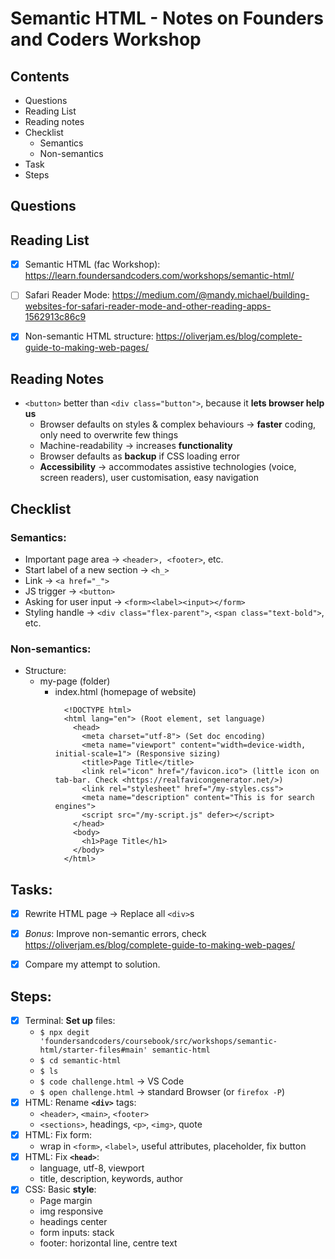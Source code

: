 # Semantic HTML - Notes on Founders and Coders Workshop

## Contents

- Questions
- Reading List
- Reading notes
- Checklist
  - Semantics
  - Non-semantics
- Task
- Steps

## Questions

## Reading List

- [x] Semantic HTML (fac Workshop): <https://learn.foundersandcoders.com/workshops/semantic-html/>
- [ ] Safari Reader Mode: <https://medium.com/@mandy.michael/building-websites-for-safari-reader-mode-and-other-reading-apps-1562913c86c9>
- [x] Non-semantic HTML structure: https://oliverjam.es/blog/complete-guide-to-making-web-pages/


## Reading Notes

- `<button>` better than `<div class="button">`, because it **lets browser help us**
  - Browser defaults on styles & complex behaviours &rarr; **faster** coding, only need to overwrite few things
  - Machine-readability &rarr; increases **functionality**
  - Browser defaults as **backup** if CSS loading error
  - **Accessibility** &rarr; accommodates assistive technologies (voice, screen readers), user customisation, easy navigation


## Checklist
### Semantics:
- Important page area &rarr; `<header>, <footer>`, etc.
- Start label of a new section &rarr; `<h_>`
- Link &rarr; `<a href="_">`
- JS trigger &rarr; `<button>`
- Asking for user input &rarr; `<form><label><input></form>`
- Styling handle &rarr; `<div class="flex-parent">`, `<span class="text-bold">`, etc.


### Non-semantics:
- Structure:
  - my-page (folder)
    - index.html (homepage of website)
      ```
        <!DOCTYPE html>
        <html lang="en"> (Root element, set language)
          <head>
            <meta charset="utf-8"> (Set doc encoding)
            <meta name="viewport" content="width=device-width, initial-scale=1"> (Responsive sizing)
            <title>Page Title</title>
            <link rel="icon" href="/favicon.ico"> (little icon on tab-bar. Check <https://realfavicongenerator.net/>)
            <link rel="stylesheet" href="/my-styles.css">
            <meta name="description" content="This is for search engines">
            <script src="/my-script.js" defer></script>
          </head>
          <body>
            <h1>Page Title</h1>
          </body>
        </html>
      ```


## Tasks:

- [x] Rewrite HTML page &rarr; Replace all `<div>`s
- [x] *Bonus*: Improve non-semantic errors, check <https://oliverjam.es/blog/complete-guide-to-making-web-pages/>
- [x] Compare my attempt to solution.


## Steps:

- [x] Terminal: **Set up** files:
    - `$ npx degit 'foundersandcoders/coursebook/src/workshops/semantic-html/starter-files#main' semantic-html`
    - `$ cd semantic-html`
    - `$ ls`
    - `$ code challenge.html` &rarr; VS Code
    - `$ open challenge.html` &rarr; standard Browser (or `firefox -P`)
- [x] HTML: Rename **`<div>`** tags:
    - `<header>`, `<main>`, `<footer>`
    - `<sections>`, headings, `<p>`, `<img>`, quote
- [x] HTML: Fix form:
    - wrap in `<form>`, `<label>`, useful attributes, placeholder, fix button
- [x] HTML: Fix **`<head>`**:
    - language, utf-8, viewport
    - title, description, keywords, author
- [x] CSS: Basic **style**:
    - Page margin
    - img responsive
    - headings center
    - form inputs: stack
    - footer: horizontal line, centre text

